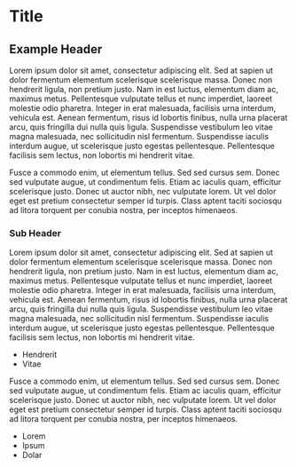# Title

## Example Header

Lorem ipsum dolor sit amet, consectetur adipiscing elit. Sed at sapien ut dolor fermentum elementum scelerisque scelerisque massa. Donec non hendrerit ligula, non pretium justo. Nam in est luctus, elementum diam ac, maximus metus. Pellentesque vulputate tellus et nunc imperdiet, laoreet molestie odio pharetra. Integer in erat malesuada, facilisis urna interdum, vehicula est. Aenean fermentum, risus id lobortis finibus, nulla urna placerat arcu, quis fringilla dui nulla quis ligula. Suspendisse vestibulum leo vitae magna malesuada, nec sollicitudin nisl fermentum. Suspendisse iaculis interdum augue, ut scelerisque justo egestas pellentesque. Pellentesque facilisis sem lectus, non lobortis mi hendrerit vitae.

Fusce a commodo enim, ut elementum tellus. Sed sed cursus sem. Donec sed vulputate augue, ut condimentum felis. Etiam ac iaculis quam, efficitur scelerisque justo. Donec ut auctor nibh, nec vulputate lorem. Ut vel dolor eget est pretium consectetur semper id turpis. Class aptent taciti sociosqu ad litora torquent per conubia nostra, per inceptos himenaeos.

### Sub Header

Lorem ipsum dolor sit amet, consectetur adipiscing elit. Sed at sapien ut dolor fermentum elementum scelerisque scelerisque massa. Donec non hendrerit ligula, non pretium justo. Nam in est luctus, elementum diam ac, maximus metus. Pellentesque vulputate tellus et nunc imperdiet, laoreet molestie odio pharetra. Integer in erat malesuada, facilisis urna interdum, vehicula est. Aenean fermentum, risus id lobortis finibus, nulla urna placerat arcu, quis fringilla dui nulla quis ligula. Suspendisse vestibulum leo vitae magna malesuada, nec sollicitudin nisl fermentum. Suspendisse iaculis interdum augue, ut scelerisque justo egestas pellentesque. Pellentesque facilisis sem lectus, non lobortis mi hendrerit vitae.

- Hendrerit
- Vitae

Fusce a commodo enim, ut elementum tellus. Sed sed cursus sem. Donec sed vulputate augue, ut condimentum felis. Etiam ac iaculis quam, efficitur scelerisque justo. Donec ut auctor nibh, nec vulputate lorem. Ut vel dolor eget est pretium consectetur semper id turpis. Class aptent taciti sociosqu ad litora torquent per conubia nostra, per inceptos himenaeos.

- Lorem
- Ipsum
- Dolar
